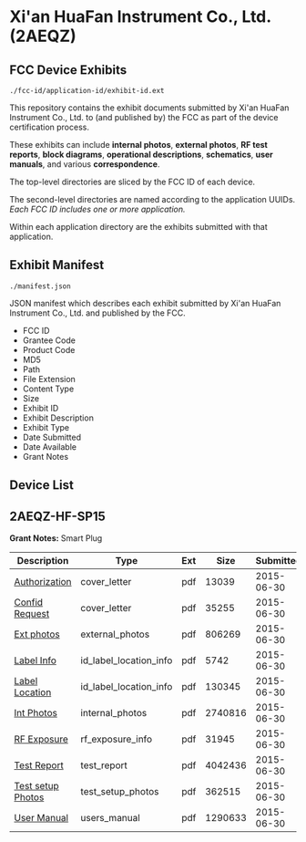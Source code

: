 # Xi'an HuaFan Instrument Co., Ltd. (2AEQZ)
## FCC Device Exhibits

```
./fcc-id/application-id/exhibit-id.ext
```

This repository contains the exhibit documents submitted by Xi'an HuaFan Instrument Co., Ltd. to (and published by) the FCC as part of the device certification process.

These exhibits can include **internal photos**, **external photos**, **RF test reports**, **block diagrams**, **operational descriptions**, **schematics**, **user manuals**, and various **correspondence**.

The top-level directories are sliced by the FCC ID of each device.

The second-level directories are named according to the application UUIDs. *Each FCC ID includes one or more application.*

Within each application directory are the exhibits submitted with that application. 

## Exhibit Manifest

```
./manifest.json
```

JSON manifest which describes each exhibit submitted by Xi'an HuaFan Instrument Co., Ltd. and published by the FCC.

- FCC ID
- Grantee Code
- Product Code
- MD5
- Path
- File Extension
- Content Type
- Size
- Exhibit ID
- Exhibit Description
- Exhibit Type
- Date Submitted
- Date Available
- Grant Notes

## Device List
## 2AEQZ-HF-SP15
**Grant Notes:** Smart Plug

| Description | Type | Ext | Size | Submitted | Available |
| ----------- | ---- | --- | ---- | --------- | --------- |
| [Authorization](2AEQZ-HF-SP15/392f4e302b0600b6f622b861cfb15178/2663286.pdf) | cover_letter | pdf | 13039 | 2015-06-30 | 2015-06-30 |
| [Confid Request](2AEQZ-HF-SP15/392f4e302b0600b6f622b861cfb15178/2663287.pdf) | cover_letter | pdf | 35255 | 2015-06-30 | 2015-06-30 |
| [Ext photos](2AEQZ-HF-SP15/392f4e302b0600b6f622b861cfb15178/2663288.pdf) | external_photos | pdf | 806269 | 2015-06-30 | 2015-06-30 |
| [Label Info](2AEQZ-HF-SP15/392f4e302b0600b6f622b861cfb15178/2663290.pdf) | id_label_location_info | pdf | 5742 | 2015-06-30 | 2015-06-30 |
| [Label Location](2AEQZ-HF-SP15/392f4e302b0600b6f622b861cfb15178/2663291.pdf) | id_label_location_info | pdf | 130345 | 2015-06-30 | 2015-06-30 |
| [Int Photos](2AEQZ-HF-SP15/392f4e302b0600b6f622b861cfb15178/2663289.pdf) | internal_photos | pdf | 2740816 | 2015-06-30 | 2015-06-30 |
| [RF Exposure](2AEQZ-HF-SP15/392f4e302b0600b6f622b861cfb15178/2663295.pdf) | rf_exposure_info | pdf | 31945 | 2015-06-30 | 2015-06-30 |
| [Test Report](2AEQZ-HF-SP15/392f4e302b0600b6f622b861cfb15178/2663294.pdf) | test_report | pdf | 4042436 | 2015-06-30 | 2015-06-30 |
| [Test setup Photos](2AEQZ-HF-SP15/392f4e302b0600b6f622b861cfb15178/2663292.pdf) | test_setup_photos | pdf | 362515 | 2015-06-30 | 2015-06-30 |
| [User Manual](2AEQZ-HF-SP15/392f4e302b0600b6f622b861cfb15178/2663293.pdf) | users_manual | pdf | 1290633 | 2015-06-30 | 2015-06-30 |
